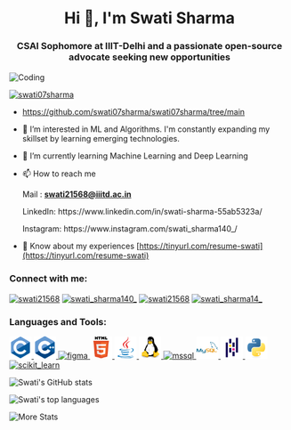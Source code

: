 <h1 align="center">Hi 👋, I'm Swati Sharma</h1>
<h3 align="center">CSAI Sophomore at IIIT-Delhi and a passionate open-source advocate seeking new opportunities</h3>

<img align="center" alt="Coding" width="350" height="250" src="https://cdn.dribbble.com/users/1162077/screenshots/3848914/programmer.gif">

<p align="left"> <a href="https://github.com/ryo-ma/github-profile-trophy"><img src="https://github-profile-trophy.vercel.app/?username=swati07sharma" alt="swati07sharma" /></a> </p>

- https://github.com/swati07sharma/swati07sharma/tree/main

- 🌱 I’m interested in ML and Algorithms. I'm constantly expanding my skillset by learning emerging technologies.

- 🧠 I’m currently learning Machine Learning and Deep Learning 

- 📫 How to reach me 
        <p>  Mail : **swati21568@iiitd.ac.in** </p>
  <p>     LinkedIn:   https://www.linkedin.com/in/swati-sharma-55ab5323a/   </p>
  <p>    Instagram:   https://www.instagram.com/swati_sharma140_/  </p>

- 📄 Know about my experiences [https://tinyurl.com/resume-swati](https://tinyurl.com/resume-swati)

<h3 align="left">Connect with me:</h3>
<p align="left">
<a href="https://kaggle.com/swati21568" target="blank"><img align="center" src="https://raw.githubusercontent.com/rahuldkjain/github-profile-readme-generator/master/src/images/icons/Social/kaggle.svg" alt="swati21568" height="30" width="40" /></a>
<a href="https://instagram.com/swati_sharma140_" target="blank"><img align="center" src="https://raw.githubusercontent.com/rahuldkjain/github-profile-readme-generator/master/src/images/icons/Social/instagram.svg" alt="swati_sharma140_" height="30" width="40" /></a>
<a href="https://codeforces.com/profile/swati21568" target="blank"><img align="center" src="https://raw.githubusercontent.com/rahuldkjain/github-profile-readme-generator/master/src/images/icons/Social/codeforces.svg" alt="swati21568" height="30" width="40" /></a>
<a href="https://www.leetcode.com/swati_sharma14_" target="blank"><img align="center" src="https://raw.githubusercontent.com/rahuldkjain/github-profile-readme-generator/master/src/images/icons/Social/leet-code.svg" alt="swati_sharma14_" height="30" width="40" /></a>
</p>

<h3 align="left">Languages and Tools:</h3>
<p align="left"> <a href="https://www.cprogramming.com/" target="_blank" rel="noreferrer"> <img src="https://raw.githubusercontent.com/devicons/devicon/master/icons/c/c-original.svg" alt="c" width="40" height="40"/> </a> <a href="https://www.w3schools.com/cpp/" target="_blank" rel="noreferrer"> <img src="https://raw.githubusercontent.com/devicons/devicon/master/icons/cplusplus/cplusplus-original.svg" alt="cplusplus" width="40" height="40"/> </a> <a href="https://www.figma.com/" target="_blank" rel="noreferrer"> <img src="https://www.vectorlogo.zone/logos/figma/figma-icon.svg" alt="figma" width="40" height="40"/> </a> <a href="https://www.w3.org/html/" target="_blank" rel="noreferrer"> <img src="https://raw.githubusercontent.com/devicons/devicon/master/icons/html5/html5-original-wordmark.svg" alt="html5" width="40" height="40"/> </a> <a href="https://www.java.com" target="_blank" rel="noreferrer"> <img src="https://raw.githubusercontent.com/devicons/devicon/master/icons/java/java-original.svg" alt="java" width="40" height="40"/> </a> <a href="https://www.linux.org/" target="_blank" rel="noreferrer"> <img src="https://raw.githubusercontent.com/devicons/devicon/master/icons/linux/linux-original.svg" alt="linux" width="40" height="40"/> </a> <a href="https://www.microsoft.com/en-us/sql-server" target="_blank" rel="noreferrer"> <img src="https://www.svgrepo.com/show/303229/microsoft-sql-server-logo.svg" alt="mssql" width="40" height="40"/> </a> <a href="https://www.mysql.com/" target="_blank" rel="noreferrer"> <img src="https://raw.githubusercontent.com/devicons/devicon/master/icons/mysql/mysql-original-wordmark.svg" alt="mysql" width="40" height="40"/> </a> <a href="https://pandas.pydata.org/" target="_blank" rel="noreferrer"> <img src="https://raw.githubusercontent.com/devicons/devicon/2ae2a900d2f041da66e950e4d48052658d850630/icons/pandas/pandas-original.svg" alt="pandas" width="40" height="40"/> </a> <a href="https://www.python.org" target="_blank" rel="noreferrer"> <img src="https://raw.githubusercontent.com/devicons/devicon/master/icons/python/python-original.svg" alt="python" width="40" height="40"/> </a> <a href="https://scikit-learn.org/" target="_blank" rel="noreferrer"> <img src="https://upload.wikimedia.org/wikipedia/commons/0/05/Scikit_learn_logo_small.svg" alt="scikit_learn" width="40" height="40"/> </a> </p>

![Swati's GitHub stats](https://github-readme-stats-sigma-five.vercel.app/api?username=swati07sharma&show_icons=true&theme=vue-dark)

![Swati's top languages](https://github-readme-stats-sigma-five.vercel.app/api/top-langs/?username=swati07sharma&layout=compact&show_icons=true&theme=vue-dark)

![More Stats](https://github-readme-streak-stats.herokuapp.com?user=swati07sharma&theme=vue-dark)

<!-- <p><img align="left" src="https://github-readme-stats.vercel.app/api/top-langs?username=swati07sharma&show_icons=true&locale=en&layout=compact" alt="swati07sharma" /></p>

<p>&nbsp;<img align="center" src="https://github-readme-stats.vercel.app/api?username=swati07sharma&show_icons=true&locale=en" alt="swati07sharma" /></p>

<p><img align="center" src="https://github-readme-streak-stats.herokuapp.com/?user=swati07sharma&" alt="swati07sharma" /></p> -->
